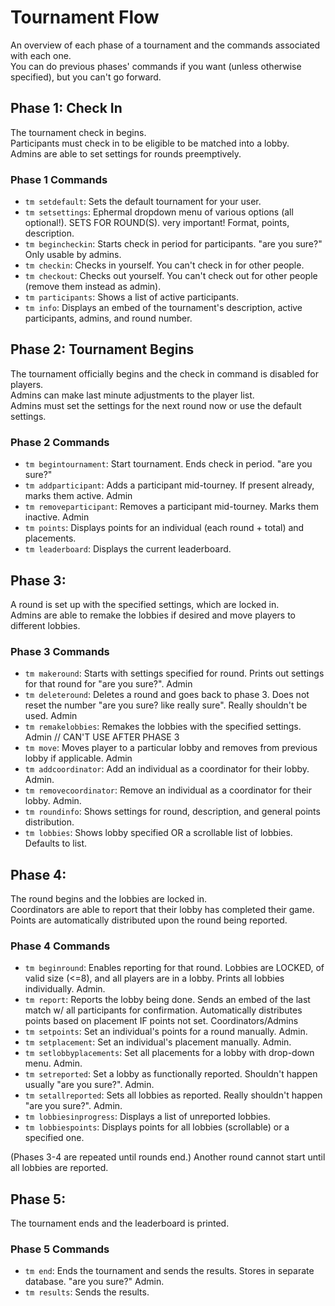 # Tournament Flow
An overview of each phase of a tournament and the commands associated with each one. \
You can do previous phases' commands if you want (unless otherwise specified), but you can't go forward.

## Phase 1: Check In
The tournament check in begins.\
Participants must check in to be eligible to be matched into a lobby.\
Admins are able to set settings for rounds preemptively.
### Phase 1 Commands
  - `tm setdefault`: Sets the default tournament for your user.
  - `tm setsettings`: Ephermal dropdown menu of various options (all optional!). SETS FOR ROUND(S). very important! Format, points, description.
  - `tm begincheckin`: Starts check in period for participants. "are you sure?" Only usable by admins.
  - `tm checkin`: Checks in yourself. You can't check in for other people.
  - `tm checkout`: Checks out yourself. You can't check out for other people (remove them instead as admin).
  - `tm participants`: Shows a list of active participants.
  - `tm info`: Displays an embed of the tournament's description, active participants, admins, and round number.
## Phase 2: Tournament Begins
The tournament officially begins and the check in command is disabled for players. \
Admins can make last minute adjustments to the player list. \
Admins must set the settings for the next round now or use the default settings.
### Phase 2 Commands
  - `tm begintournament`: Start tournament. Ends check in period. "are you sure?"
  - `tm addparticipant`: Adds a participant mid-tourney. If present already, marks them active. Admin
  - `tm removeparticipant`: Removes a participant mid-tourney. Marks them inactive. Admin
  - `tm points`: Displays points for an individual (each round + total) and placements.
  - `tm leaderboard`: Displays the current leaderboard.
## Phase 3:
A round is set up with the specified settings, which are locked in. \
Admins are able to remake the lobbies if desired and move players to different lobbies.
### Phase 3 Commands
  - `tm makeround`: Starts with settings specified for round. Prints out settings for that round for "are you sure?". Admin
  - `tm deleteround`: Deletes a round and goes back to phase 3. Does not reset the number "are you sure? like really sure". Really shouldn't be used. Admin
  - `tm remakelobbies`: Remakes the lobbies with the specified settings. Admin // CAN'T USE AFTER PHASE 3
  - `tm move`: Moves player to a particular lobby and removes from previous lobby if applicable. Admin
  - `tm addcoordinator`: Add an individual as a coordinator for their lobby. Admin.
  - `tm removecoordinator`: Remove an individual as a coordinator for their lobby. Admin.
  - `tm roundinfo`: Shows settings for round, description, and general points distribution.
  - `tm lobbies`: Shows lobby specified OR a scrollable list of lobbies. Defaults to list.
## Phase 4:
The round begins and the lobbies are locked in. \
Coordinators are able to report that their lobby has completed their game. \
Points are automatically distributed upon the round being reported.
### Phase 4 Commands
  - `tm beginround`: Enables reporting for that round. Lobbies are LOCKED, of valid size (<=8), and all players are in a lobby. Prints all lobbies individually. Admin.
  - `tm report`: Reports the lobby being done. Sends an embed of the last match w/ all participants for confirmation. Automatically distributes points based on placement IF points not set. Coordinators/Admins
  - `tm setpoints`: Set an individual's points for a round manually. Admin.
  - `tm setplacement`: Set an individual's placement manually. Admin.
  - `tm setlobbyplacements`: Set all placements for a lobby with drop-down menu. Admin.
  - `tm setreported`: Set a lobby as functionally reported. Shouldn't happen usually "are you sure?". Admin.
  - `tm setallreported`: Sets all lobbies as reported. Really shouldn't happen "are you sure?". Admin.
  - `tm lobbiesinprogress`: Displays a list of unreported lobbies.
  - `tm lobbiespoints`: Displays points for all lobbies (scrollable) or a specified one.
  
(Phases 3-4 are repeated until rounds end.) Another round cannot start until all lobbies are reported.

## Phase 5:
The tournament ends and the leaderboard is printed.
### Phase 5 Commands
  - `tm end`: Ends the tournament and sends the results. Stores in separate database. "are you sure?" Admin.
  - `tm results`: Sends the results.
    
